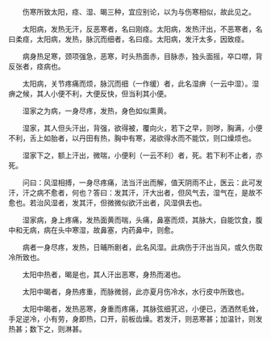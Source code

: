 　　伤寒所致太阳，痉、湿、暍三种，宜应别论，以为与伤寒相似，故此见之。

　　太阳病，发热无汗，反恶寒者，名曰刚痉。太阳病，发热汗出，不恶寒者，名曰柔痉，太阳病，发热，脉沉而细者，名曰痉。太阳病，发汗太多，因致痉。

　　病身热足寒，颈项强急，恶寒，时头热面赤，目脉赤，独头面摇，卒口噤，背反张者，痉病也。

　　太阳病，关节疼痛而烦，脉沉而细（一作缓）者，此名湿痹（一云中湿）。湿痹之候，其人小便不利，大便反快，但当利其小便。

　　湿家之为病，一身尽疼，发热，身色如似熏黄。

　　湿家，其人但头汗出，背强，欲得被，覆向火，若下之早，则哕，胸满，小便不利，舌上如胎者，以丹田有热，胸中有寒，渴欲得水而不能饮，则口燥烦也。

　　湿家下之，额上汗出，微喘，小便利（一云不利）者，死。若下利不止者，亦死。

　　问曰：风湿相搏，一身尽疼痛，法当汗出而解，值天阴雨不止，医云：此可发汗，汗之病不愈者，何也？答曰：发其汗，汗大出者，但风气去，湿气在，是故不愈也。若治风湿者，发其汗，但微微似欲汗出者，风湿俱去也。

　　湿家病，身上疼痛，发热面黄而喘，头痛，鼻塞而烦，其脉大，自能饮食，腹中和无病，病在头中寒湿，故鼻塞，内药鼻中，则愈。

　　病者一身尽疼，发热，日晡所剧者，此名风湿。此病伤于汗出当风，或久伤取冷所致也。

　　太阳中热者，暍是也，其人汗出恶寒，身热而渴也。

　　太阳中暍者，身热疼重，而脉微弱，此亦夏月伤冷水，水行皮中所致也。

　　太阳中暍者，发热恶寒，身重而疼痛，其脉弦细芤迟，小便已，洒洒然毛耸，手足逆冷，小有劳，身即热，口开，前板齿燥。若发汗，则恶寒甚；加温针，则发热甚；数下之，则淋甚。